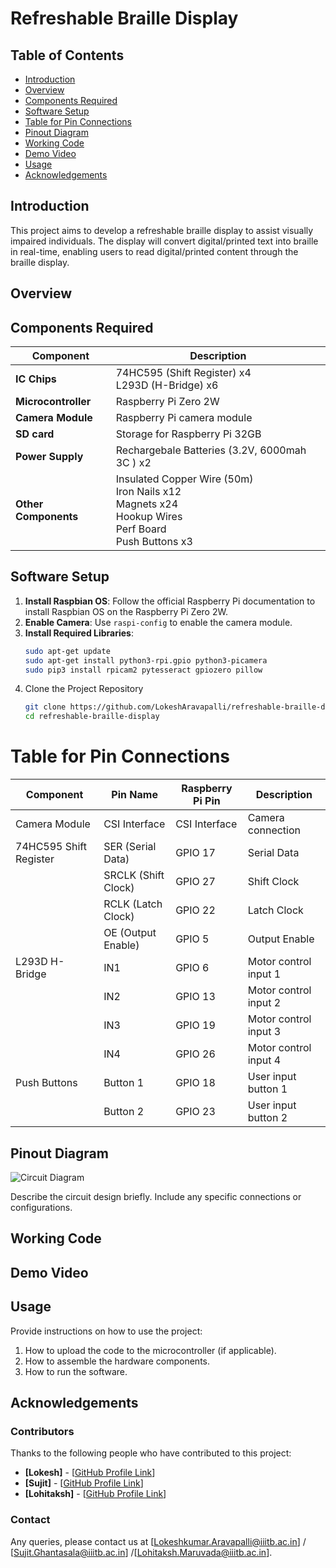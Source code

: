 # Refreshable Braille Display

## Table of Contents
- [Introduction](#introduction)
- [Overview](#overview)
- [Components Required](#components-required)
- [Software Setup](#software-setup)
- [Table for Pin Connections](#table-for-pin-connections)
- [Pinout Diagram](#pinout-diagram)
- [Working Code](#working-code)
- [Demo Video](#demo-video)
- [Usage](#usage)
- [Acknowledgements](#acknowledgements)

## Introduction
This project aims to develop a refreshable braille display to assist visually impaired individuals. The display will convert digital/printed text into braille in real-time, enabling users to read digital/printed content through the braille display.

## Overview



## Components Required
| **Component**       | **Description**                     |
|---------------------|-------------------------------------|
| **IC Chips**        | 74HC595 (Shift Register) x4 <br> L293D (H-Bridge) x6           |
| **Microcontroller** | Raspberry Pi Zero 2W                 |
| **Camera Module**| Raspberry Pi camera module|
| **SD card**|Storage for Raspberry Pi 32GB|
| **Power Supply**    | Rechargebale Batteries (3.2V, 6000mah 3C ) x2                   |
| **Other Components**| Insulated Copper Wire (50m) <br> Iron Nails x12 <br> Magnets x24 <br> Hookup Wires <br> Perf Board <br> Push Buttons x3|


## Software Setup
1. **Install Raspbian OS**: Follow the official Raspberry Pi documentation to install Raspbian OS on the Raspberry Pi Zero 2W.
2. **Enable Camera**: Use `raspi-config` to enable the camera module. 
3. **Install Required Libraries**:
   ```bash
   sudo apt-get update
   sudo apt-get install python3-rpi.gpio python3-picamera
   sudo pip3 install rpicam2 pytesseract gpiozero pillow
   ```
4. Clone the Project Repository
   ```bash
   git clone https://github.com/LokeshAravapalli/refreshable-braille-display.git
   cd refreshable-braille-display
   ```

# Table for Pin Connections
| **Component**          | **Pin Name**         | **Raspberry Pi Pin** | **Description**        |
|------------------------|----------------------|----------------------|------------------------|
| Camera Module          | CSI Interface        | CSI Interface        | Camera connection      |
| 74HC595 Shift Register | SER (Serial Data)    | GPIO 17              | Serial Data            |
|                        | SRCLK (Shift Clock)  | GPIO 27              | Shift Clock            |
|                        | RCLK (Latch Clock)   | GPIO 22              | Latch Clock            |
|                        | OE (Output Enable)   | GPIO 5               | Output Enable          |
| L293D H-Bridge         | IN1                  | GPIO 6               | Motor control input 1  |
|                        | IN2                  | GPIO 13              | Motor control input 2  |
|                        | IN3                  | GPIO 19              | Motor control input 3  |
|                        | IN4                  | GPIO 26              | Motor control input 4  |
| Push Buttons           | Button 1             | GPIO 18              | User input button 1    |
|                        | Button 2             | GPIO 23              | User input button 2    |



## Pinout Diagram
![Circuit Diagram](hardware/schematic.png)

Describe the circuit design briefly. Include any specific connections or configurations.

## Working Code


## Demo Video

## Usage
Provide instructions on how to use the project:
1. How to upload the code to the microcontroller (if applicable).
2. How to assemble the hardware components.
3. How to run the software.

## Acknowledgements
### Contributors
Thanks to the following people who have contributed to this project:
- **[Lokesh]** - [[GitHub Profile Link](https://github.com/LokeshAravapalli)]
- **[Sujit]** - [[GitHub Profile Link](https://github.com/GSujit)]
- **[Lohitaksh]** - [[GitHub Profile Link](https://github.com/LohitakshMaruvada)]
  
### Contact
Any queries, please contact us at [Lokeshkumar.Aravapalli@iiitb.ac.in] / [Sujit.Ghantasala@iiitb.ac.in] /[Lohitaksh.Maruvada@iiitb.ac.in].
